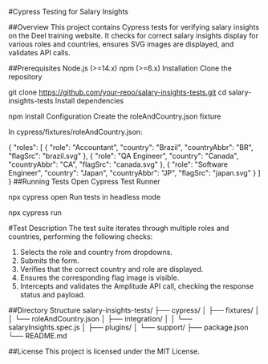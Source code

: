 #Cypress Testing for Salary Insights

##Overview
This project contains Cypress tests for verifying salary insights on the Deel training website. It checks for correct salary insights display for various roles and countries, ensures SVG images are displayed, and validates API calls.

##Prerequisites
Node.js (>=14.x)
npm (>=6.x)
Installation
Clone the repository

git clone https://github.com/your-repo/salary-insights-tests.git
cd salary-insights-tests
Install dependencies

npm install
Configuration
Create the roleAndCountry.json fixture

In cypress/fixtures/roleAndCountry.json:

{
  "roles": [
    { "role": "Accountant", "country": "Brazil", "countryAbbr": "BR", "flagSrc": "brazil.svg" },
    { "role": "QA Engineer", "country": "Canada", "countryAbbr": "CA", "flagSrc": "canada.svg" },
    { "role": "Software Engineer", "country": "Japan", "countryAbbr": "JP", "flagSrc": "japan.svg" }
  ]
}
##Running Tests
Open Cypress Test Runner

npx cypress open
Run tests in headless mode

npx cypress run

#Test Description
The test suite iterates through multiple roles and countries, performing the following checks:

1. Selects the role and country from dropdowns.
2. Submits the form.
3. Verifies that the correct country and role are displayed.
4. Ensures the corresponding flag image is visible.
5. Intercepts and validates the Amplitude API call, checking the response status and payload.

##Directory Structure
salary-insights-tests/
├── cypress/
│   ├── fixtures/
│   │   └── roleAndCountry.json
│   ├── integration/
│   │   └── salaryInsights.spec.js
│   ├── plugins/
│   └── support/
├── package.json
└── README.md

##License
This project is licensed under the MIT License.




